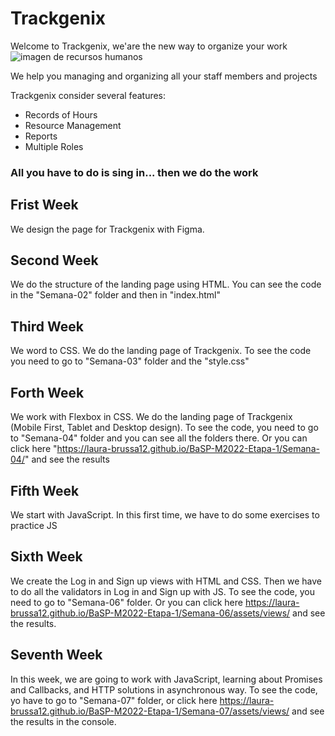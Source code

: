 # Trackgenix
Welcome to Trackgenix, we'are the new way to organize your work
![imagen de recursos humanos](https://user-images.githubusercontent.com/63599160/160416976-6d2fec2d-1d9a-4b9d-b484-e8cb63fb5981.png)

We help you managing and organizing all your staff members and projects

Trackgenix consider several features:

- Records of Hours
- Resource Management
- Reports
- Multiple Roles



###  All you have to do is sing in... then we do the work 

## Frist Week 
We design the page for Trackgenix with Figma.

## Second Week 
We do the structure of the landing page using HTML. You can see the code in the "Semana-02" folder and then in "index.html"

## Third Week
We word to CSS. We do the landing page of Trackgenix. To see the code you need to go to "Semana-03" folder and the "style.css"

## Forth Week 
We work with Flexbox in CSS. We do the landing page of Trackgenix (Mobile First, Tablet and Desktop design). To see the code, you need to go to "Semana-04" folder and you can see all the folders there. Or you can click here "https://laura-brussa12.github.io/BaSP-M2022-Etapa-1/Semana-04/" and see the results 

## Fifth Week 
We start with JavaScript. In this first time, we have to do some exercises to practice JS

## Sixth Week 
We create the Log in and Sign up views with HTML and CSS. Then we have to do all the validators in Log in and Sign up with JS. To see the code, you need to go to "Semana-06" folder. Or you can click here https://laura-brussa12.github.io/BaSP-M2022-Etapa-1/Semana-06/assets/views/ and see the results. 

## Seventh Week 
In this week, we are going to work with JavaScript, learning about Promises and Callbacks, and HTTP solutions in asynchronous way. To see the code, yo have to go to "Semana-07" folder, or click here https://laura-brussa12.github.io/BaSP-M2022-Etapa-1/Semana-07/assets/views/ and see the results in the console. 